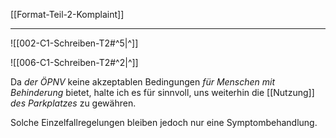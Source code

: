 [[Format-Teil-2-Komplaint]]

---

![[002-C1-Schreiben-T2#^5|^]]

![[006-C1-Schreiben-T2#^2|^]]

Da *der ÖPNV* keine akzeptablen Bedingungen *für Menschen mit Behinderung* bietet, 
halte ich es für sinnvoll, uns weiterhin 
die [[Nutzung]] *des Parkplatzes* zu gewähren. 

Solche Einzelfallregelungen bleiben jedoch nur eine Symptombehandlung.
